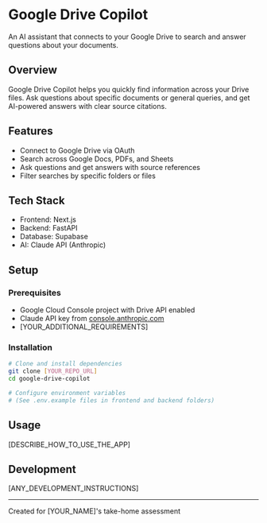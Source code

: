 # Google Drive Copilot

An AI assistant that connects to your Google Drive to search and answer questions about your documents.

## Overview

Google Drive Copilot helps you quickly find information across your Drive files. Ask questions about specific documents or general queries, and get AI-powered answers with clear source citations.

## Features

- Connect to Google Drive via OAuth
- Search across Google Docs, PDFs, and Sheets
- Ask questions and get answers with source references
- Filter searches by specific folders or files

## Tech Stack

- Frontend: Next.js
- Backend: FastAPI
- Database: Supabase
- AI: Claude API (Anthropic)

## Setup

### Prerequisites
- Google Cloud Console project with Drive API enabled
- Claude API key from [console.anthropic.com](https://console.anthropic.com)
- [YOUR_ADDITIONAL_REQUIREMENTS]

### Installation

```bash
# Clone and install dependencies
git clone [YOUR_REPO_URL]
cd google-drive-copilot

# Configure environment variables
# (See .env.example files in frontend and backend folders)
```

## Usage

[DESCRIBE_HOW_TO_USE_THE_APP]

## Development

[ANY_DEVELOPMENT_INSTRUCTIONS]

---

Created for [YOUR_NAME]'s take-home assessment

